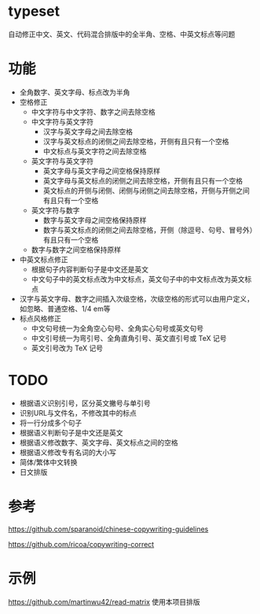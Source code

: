 # typeset
自动修正中文、英文、代码混合排版中的全半角、空格、中英文标点等问题

# 功能
* 全角数字、英文字母、标点改为半角
* 空格修正
  * 中文字符与中文字符、数字之间去除空格
  * 中文字符与英文字符
    * 汉字与英文字母之间去除空格
    * 汉字与英文标点的闭侧之间去除空格，开侧有且只有一个空格
    * 中文标点与英文字符之间去除空格
  * 英文字符与英文字符
    * 英文字母与英文字母之间空格保持原样
    * 英文字母与英文标点的闭侧之间去除空格，开侧有且只有一个空格
    * 英文标点的开侧与闭侧、闭侧与闭侧之间去除空格，开侧与开侧之间有且只有一个空格
  * 英文字符与数字
    * 数字与英文字母之间空格保持原样
    * 数字与英文标点的闭侧之间去除空格，开侧（除逗号、句号、冒号外）有且只有一个空格
  * 数字与数字之间空格保持原样
* 中英文标点修正
  * 根据句子内容判断句子是中文还是英文
  * 中文句子中的英文标点改为中文标点，英文句子中的中文标点改为英文标点
* 汉字与英文字母、数字之间插入次级空格，次级空格的形式可以由用户定义，如忽略、普通空格、1/4 em等
* 标点风格修正
  * 中文句号统一为全角空心句号、全角实心句号或英文句号
  * 中文引号统一为弯引号、全角直角引号、英文直引号或 TeX 记号
  * 英文引号改为 TeX 记号

# TODO
* 根据语义识别引号，区分英文撇号与单引号
* 识别URL与文件名，不修改其中的标点
* 将一行分成多个句子
* 根据语义判断句子是中文还是英文
* 根据语义修改数字、英文字母、英文标点之间的空格
* 根据语义修改专有名词的大小写
* 简体/繁体中文转换
* 日文排版

# 参考
https://github.com/sparanoid/chinese-copywriting-guidelines

https://github.com/ricoa/copywriting-correct

# 示例
https://github.com/martinwu42/read-matrix 使用本项目排版
